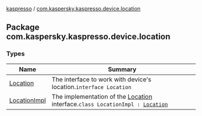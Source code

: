 [kaspresso](../index.md) / [com.kaspersky.kaspresso.device.location](./index.md)

## Package com.kaspersky.kaspresso.device.location

### Types

| Name | Summary |
|---|---|
| [Location](-location/index.md) | The interface to work with device's location.`interface Location` |
| [LocationImpl](-location-impl/index.md) | The implementation of the [Location](-location/index.md) interface.`class LocationImpl : `[`Location`](-location/index.md) |
